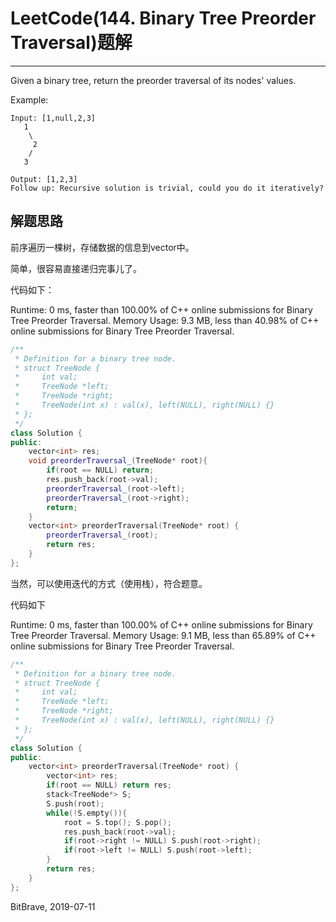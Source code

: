 # LeetCode(144. Binary Tree Preorder Traversal)题解
------

Given a binary tree, return the preorder traversal of its nodes' values.

Example:

    Input: [1,null,2,3]
       1
        \
         2
        /
       3

    Output: [1,2,3]
    Follow up: Recursive solution is trivial, could you do it iteratively?


## 解题思路
前序遍历一棵树，存储数据的信息到vector中。

简单，很容易直接递归完事儿了。

代码如下：

Runtime: 0 ms, faster than 100.00% of C++ online submissions for Binary Tree Preorder Traversal.
Memory Usage: 9.3 MB, less than 40.98% of C++ online submissions for Binary Tree Preorder Traversal.

```c++
/**
 * Definition for a binary tree node.
 * struct TreeNode {
 *     int val;
 *     TreeNode *left;
 *     TreeNode *right;
 *     TreeNode(int x) : val(x), left(NULL), right(NULL) {}
 * };
 */
class Solution {
public:
    vector<int> res;
    void preorderTraversal_(TreeNode* root){
        if(root == NULL) return;
        res.push_back(root->val);
        preorderTraversal_(root->left);
        preorderTraversal_(root->right);
        return;
    }
    vector<int> preorderTraversal(TreeNode* root) {
        preorderTraversal_(root);
        return res;
    }
};
```

当然，可以使用迭代的方式（使用栈），符合题意。

代码如下

Runtime: 0 ms, faster than 100.00% of C++ online submissions for Binary Tree Preorder Traversal.
Memory Usage: 9.1 MB, less than 65.89% of C++ online submissions for Binary Tree Preorder Traversal.

```c++
/**
 * Definition for a binary tree node.
 * struct TreeNode {
 *     int val;
 *     TreeNode *left;
 *     TreeNode *right;
 *     TreeNode(int x) : val(x), left(NULL), right(NULL) {}
 * };
 */
class Solution {
public:
    vector<int> preorderTraversal(TreeNode* root) {
        vector<int> res;
        if(root == NULL) return res;
        stack<TreeNode*> S;
        S.push(root);
        while(!S.empty()){
            root = S.top(); S.pop();
            res.push_back(root->val);
            if(root->right != NULL) S.push(root->right);
            if(root->left != NULL) S.push(root->left);
        }
        return res;
    }
};
```

BitBrave, 2019-07-11